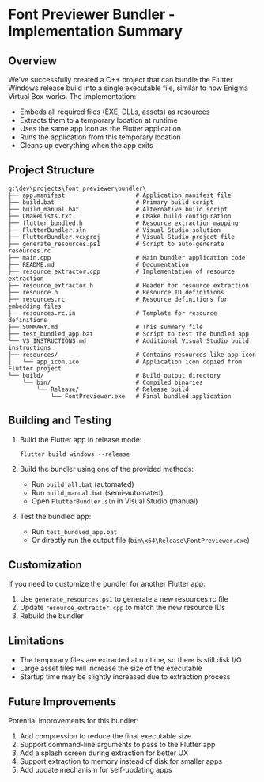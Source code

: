 # Font Previewer Bundler - Implementation Summary

## Overview

We've successfully created a C++ project that can bundle the Flutter Windows release build into a single executable file, similar to how Enigma Virtual Box works. The implementation:

- Embeds all required files (EXE, DLLs, assets) as resources
- Extracts them to a temporary location at runtime
- Uses the same app icon as the Flutter application
- Runs the application from this temporary location
- Cleans up everything when the app exits

## Project Structure

```
g:\dev\projects\font_previewer\bundler\
├── app.manifest                    # Application manifest file
├── build.bat                       # Primary build script
├── build_manual.bat                # Alternative build script
├── CMakeLists.txt                  # CMake build configuration
├── flutter_bundled.h               # Resource extraction mapping
├── FlutterBundler.sln              # Visual Studio solution
├── FlutterBundler.vcxproj          # Visual Studio project file
├── generate_resources.ps1          # Script to auto-generate resources.rc
├── main.cpp                        # Main bundler application code
├── README.md                       # Documentation
├── resource_extractor.cpp          # Implementation of resource extraction
├── resource_extractor.h            # Header for resource extraction
├── resource.h                      # Resource ID definitions
├── resources.rc                    # Resource definitions for embedding files
├── resources.rc.in                 # Template for resource definitions
├── SUMMARY.md                      # This summary file
├── test_bundled_app.bat            # Script to test the bundled app
└── VS_INSTRUCTIONS.md              # Additional Visual Studio build instructions
├── resources/                      # Contains resources like app icon
│   └── app_icon.ico                # Application icon copied from Flutter project
└── build/                          # Build output directory
    └── bin/                        # Compiled binaries
        └── Release/                # Release build
            └── FontPreviewer.exe   # Final bundled application
```

## Building and Testing

1. Build the Flutter app in release mode:
   ```
   flutter build windows --release
   ```

2. Build the bundler using one of the provided methods:
   - Run `build_all.bat` (automated)
   - Run `build_manual.bat` (semi-automated)
   - Open `FlutterBundler.sln` in Visual Studio (manual)

3. Test the bundled app:
   - Run `test_bundled_app.bat`
   - Or directly run the output file (`bin\x64\Release\FontPreviewer.exe`)

## Customization

If you need to customize the bundler for another Flutter app:

1. Use `generate_resources.ps1` to generate a new resources.rc file
2. Update `resource_extractor.cpp` to match the new resource IDs
3. Rebuild the bundler

## Limitations

- The temporary files are extracted at runtime, so there is still disk I/O
- Large asset files will increase the size of the executable
- Startup time may be slightly increased due to extraction process

## Future Improvements

Potential improvements for this bundler:

1. Add compression to reduce the final executable size
2. Support command-line arguments to pass to the Flutter app
3. Add a splash screen during extraction for better UX
4. Support extraction to memory instead of disk for smaller apps
5. Add update mechanism for self-updating apps
